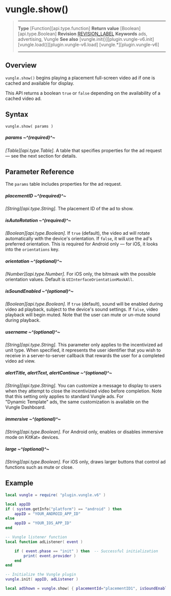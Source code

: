 # vungle.show()

> --------------------- ------------------------------------------------------------------------------------------
> __Type__              [Function][api.type.function]
> __Return value__      [Boolean][api.type.Boolean]
> __Revision__          [REVISION_LABEL](REVISION_URL)
> __Keywords__          ads, advertising, Vungle
> __See also__          [vungle.init()][plugin.vungle-v6.init]
>						[vungle.load()][plugin.vungle-v6.load]
>						[vungle.*][plugin.vungle-v6]
> --------------------- ------------------------------------------------------------------------------------------


## Overview

`vungle.show()` begins playing a placement <nobr>full-screen</nobr> video ad if one is cached and available for display.

This API returns a boolean `true` or `false` depending on the availability of a cached video ad.


## Syntax

	vungle.show( params )

##### params ~^(required)^~
_[Table][api.type.Table]._ A table that specifies properties for the ad request &mdash; see the next section for details.


## Parameter Reference

The `params` table includes properties for the ad request.

##### placementID ~^(required)^~
_[String][api.type.String]._ The placement ID of the ad to show.

##### isAutoRotation ~^(required)^~
_[Boolean][api.type.Boolean]._ If `true` (default), the video ad will rotate automatically with the device's orientation. If `false`, it will use the ad's preferred orientation. This is required for Android only&nbsp;&mdash; for iOS, it looks into the `orientations` key.

##### orientation ~^(optional)^~
_[Number][api.type.Number]._ For iOS only, the bitmask with the possible orientation values. Default is `UIInterfaceOrientationMaskAll`.

##### isSoundEnabled ~^(optional)^~
_[Boolean][api.type.Boolean]._ If `true` (default), sound will be enabled during video ad playback, subject to the device's sound settings. If `false`, video playback will begin muted. Note that the user can mute or <nobr>un-mute</nobr> sound during playback.

##### username ~^(optional)^~
_[String][api.type.String]._ This parameter only applies to the incentivized ad unit type. When specified, it represents the user identifier that you wish to receive in a <nobr>server-to-server</nobr> callback that rewards the user for a completed video ad view.

##### alertTitle, alertText, alertContinue ~^(optional)^~
_[String][api.type.String]._ You can customize a message to display to users when they attempt to close the incentivized video before completion. Note that this setting only applies to standard Vungle ads. For "Dynamic&nbsp;Template" ads, the same customization is available on the Vungle&nbsp;Dashboard.

##### immersive ~^(optional)^~
_[String][api.type.Boolean]._ For Android only, enables or disables immersive mode on KitKat+ devices.

##### large ~^(optional)^~
_[String][api.type.Boolean]._ For iOS only, draws larger buttons that control ad functions such as mute or close.


## Example

``````lua
local vungle = require( "plugin.vungle.v6" )

local appID
if ( system.getInfo("platform") == "android" ) then
	appID = "YOUR_ANDROID_APP_ID"
else
	appID = "YOUR_IOS_APP_ID"
end

-- Vungle listener function
local function adListener( event )

	if ( event.phase == "init" ) then  -- Successful initialization
		print( event.provider )
	end
end

-- Initialize the Vungle plugin
vungle.init( appID, adListener )

local adShown = vungle.show( { placementId="placementID1", isSoundEnabled=true } )
``````
